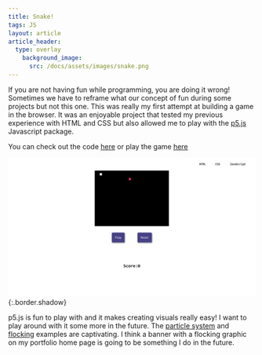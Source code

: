 ```yaml
--- 
title: Snake!
tags: JS
layout: article
article_header:
  type: overlay
    background_image:
      src: /docs/assets/images/snake.png
--- 
```


If you are not having fun while programming, you are doing it wrong! Sometimes we have to reframe what our concept of fun during some projects but not this one. This was really my first attempt at building a game in the browser. It was an enjoyable project that tested my previous experience with HTML and CSS but also allowed me to play with the [p5.js](https://p5js.org/) Javascript package.

You can check out the code [here](https://github.com/bweedop/snake) or play the game [here](https://bweedop.github.io/snake)

![snake screenshot](./assets/images/snake.png){:.border.shadow}

p5.js is fun to play with and it makes creating visuals really easy! I want to play around with it some more in the future. The [particle system](https://p5js.org/examples/simulate-particle-system.html) and [flocking](https://p5js.org/examples/simulate-flocking.html) examples are captivating. I think a banner with a flocking graphic on my portfolio home page is going to be something I do in the future.
